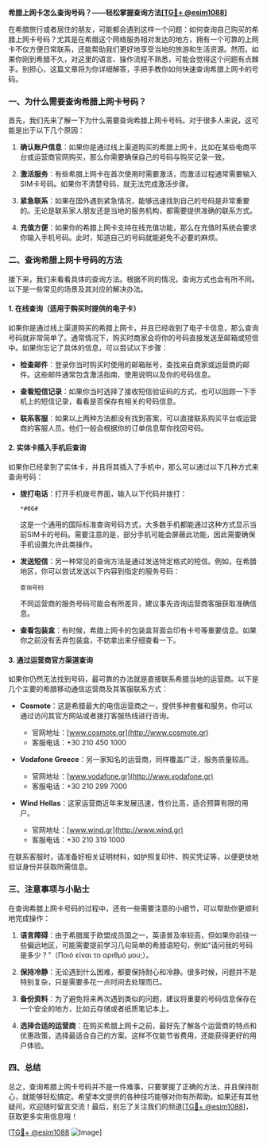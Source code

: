 **希腊上网卡怎么查询号码？——轻松掌握查询方法[[TG💪+ @esim1088](https://t.me/s/esim1088)]**

在希腊旅行或者居住的朋友，可能都会遇到这样一个问题：如何查询自己购买的希腊上网卡号码？尤其是在希腊这个网络服务相对发达的地方，拥有一个可靠的上网卡不仅方便日常联系，还能帮助我们更好地享受当地的旅游和生活资源。然而，如果你刚到希腊不久，对这里的语言、操作流程不熟悉，可能会觉得这个问题有点棘手。别担心，这篇文章将为你详细解答，手把手教你如何快速查询希腊上网卡的号码。

### 一、为什么需要查询希腊上网卡号码？

首先，我们先来了解一下为什么需要查询希腊上网卡号码。对于很多人来说，这可能是出于以下几个原因：

1. **确认账户信息**：如果你是通过线上渠道购买的希腊上网卡，比如在某些电商平台或运营商官网购买，那么你需要确保自己的号码与购买记录一致。
   
2. **激活服务**：有些希腊上网卡在首次使用时需要激活，而激活过程通常需要输入SIM卡号码。如果你不清楚号码，就无法完成激活步骤。

3. **紧急联系**：如果在国外遇到紧急情况，能够迅速找到自己的号码是非常重要的。无论是联系家人朋友还是当地的服务机构，都需要提供准确的联系方式。

4. **充值方便**：如果你的希腊上网卡支持在线充值功能，那么在充值时系统会要求你输入手机号码。此时，知道自己的号码就能避免不必要的麻烦。

### 二、查询希腊上网卡号码的方法

接下来，我们来看看具体的查询方法。根据不同的情况，查询方式也会有所不同。以下是一些常见的场景及其对应的解决办法。

#### 1. 在线查询（适用于购买时提供的电子卡）

如果你是通过线上渠道购买的希腊上网卡，并且已经收到了电子卡信息，那么查询号码就非常简单了。通常情况下，购买时商家会将你的号码直接发送至邮箱或短信中。如果你忘记了具体的信息，可以尝试以下步骤：

- **检查邮件**：登录你当时购买时使用的邮箱账号，查找来自商家或运营商的邮件。这些邮件通常包含激活指南、使用说明以及你的号码信息。
  
- **查看短信记录**：如果你当时选择了接收短信验证码的方式，也可以回顾一下手机上的短信记录，看看是否保存有相关的号码信息。

- **联系客服**：如果以上两种方法都没有找到答案，可以直接联系购买平台或运营商的客服人员。他们一般会根据你的订单信息帮你找回号码。

#### 2. 实体卡插入手机后查询

如果你已经拿到了实体卡，并且将其插入了手机中，那么可以通过以下几种方式来查询号码：

- **拨打电话**：打开手机拨号界面，输入以下代码并拨打：
  
  ```
  *#06#
  ```
  
  这是一个通用的国际标准查询号码方式，大多数手机都能通过这种方式显示当前SIM卡的号码。需要注意的是，部分手机可能会屏蔽此功能，因此需要确保手机设置允许此类操作。

- **发送短信**：另一种常见的查询方法是通过发送特定格式的短信。例如，在希腊地区，你可以尝试发送以下内容到指定的服务号码：

  ```
  查询号码
  ```

  不同运营商的服务号码可能会有所差异，建议事先咨询运营商客服获取准确信息。

- **查看包装盒**：有时候，希腊上网卡的包装盒背面会印有卡号等重要信息。如果你之前没有丢弃包装盒，不妨拿出来仔细查看一下。

#### 3. 通过运营商官方渠道查询

如果你仍然无法找到号码，最可靠的办法就是直接联系希腊当地的运营商。以下是几个主要的希腊移动通信运营商及其客服联系方式：

- **Cosmote**：这是希腊最大的电信运营商之一，提供多种套餐和服务。你可以通过访问其官方网站或者拨打客服热线进行咨询。
  
  - 官网地址：[www.cosmote.gr](http://www.cosmote.gr)
  - 客服电话：+30 210 450 1000

- **Vodafone Greece**：另一家知名的运营商，同样覆盖广泛，服务质量较高。
  
  - 官网地址：[www.vodafone.gr](http://www.vodafone.gr)
  - 客服电话：+30 210 299 7000

- **Wind Hellas**：这家运营商近年来发展迅速，性价比高，适合预算有限的用户。
  
  - 官网地址：[www.wind.gr](http://www.wind.gr)
  - 客服电话：+30 210 319 1000

在联系客服时，请准备好相关证明材料，如护照复印件、购买凭证等，以便更快地验证身份并获取所需信息。

### 三、注意事项与小贴士

在查询希腊上网卡号码的过程中，还有一些需要注意的小细节，可以帮助你更顺利地完成操作：

1. **语言障碍**：由于希腊属于欧盟成员国之一，英语普及率较高，但如果你前往一些偏远地区，可能需要提前学习几句简单的希腊语短句，例如“请问我的号码是多少？”（Ποιό είναι το αριθμό μου;）。

2. **保持冷静**：无论遇到什么困难，都要保持耐心和冷静。很多时候，问题并不是特别复杂，只是需要多花一点时间去处理而已。

3. **备份资料**：为了避免将来再次遇到类似的问题，建议将重要的号码信息保存在一个安全的地方，比如云存储或者纸质笔记本上。

4. **选择合适的运营商**：在购买希腊上网卡之前，最好先了解各个运营商的特点和优惠政策，选择最适合自己的方案。这样不仅能节省费用，还能获得更好的用户体验。

### 四、总结

总之，查询希腊上网卡号码并不是一件难事，只要掌握了正确的方法，并且保持耐心，就能够轻松搞定。希望本文提供的各种技巧能够对你有所帮助。如果还有其他疑问，欢迎随时留言交流！最后，别忘了关注我们的频道[[TG💪+ @esim1088](https://t.me/s/esim1088)]，获取更多实用信息哦！

[[TG💪+ @esim1088](https://t.me/s/esim1088) ![Image](https://i.postimg.cc/4NQfJmqS/Snipaste-2025-05-13-00-14-12.png)]